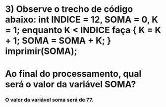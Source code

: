 # 3) Observe o trecho de código abaixo: int INDICE = 12, SOMA = 0, K = 1; enquanto K < INDICE faça { K = K + 1; SOMA = SOMA + K; } imprimir(SOMA);

# Ao final do processamento, qual será o valor da variável SOMA?

### O valor da variável soma será de 77.

